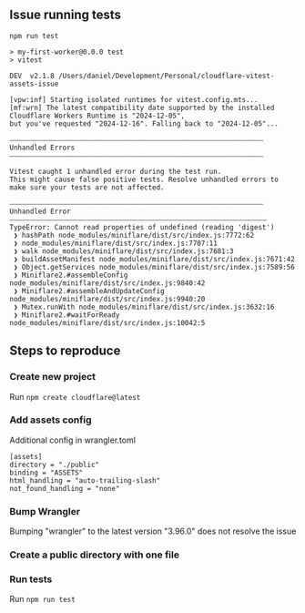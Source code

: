 ## Issue running tests
```
npm run test

> my-first-worker@0.0.0 test
> vitest

DEV  v2.1.8 /Users/daniel/Development/Personal/cloudflare-vitest-assets-issue

[vpw:inf] Starting isolated runtimes for vitest.config.mts...
[mf:wrn] The latest compatibility date supported by the installed Cloudflare Workers Runtime is "2024-12-05",
but you've requested "2024-12-16". Falling back to "2024-12-05"...

⎯⎯⎯⎯⎯⎯⎯⎯⎯⎯⎯⎯⎯⎯⎯⎯⎯⎯⎯⎯⎯⎯⎯⎯⎯⎯⎯⎯⎯⎯⎯⎯⎯⎯⎯⎯⎯⎯⎯⎯⎯⎯⎯⎯⎯⎯⎯⎯⎯⎯⎯⎯⎯⎯⎯⎯⎯⎯⎯⎯⎯⎯⎯⎯⎯⎯⎯⎯⎯⎯⎯⎯⎯⎯⎯ Unhandled Errors ⎯⎯⎯⎯⎯⎯⎯⎯⎯⎯⎯⎯⎯⎯⎯⎯⎯⎯⎯⎯⎯⎯⎯⎯⎯⎯⎯⎯⎯⎯⎯⎯⎯⎯⎯⎯⎯⎯⎯⎯⎯⎯⎯⎯⎯⎯⎯⎯⎯⎯⎯⎯⎯⎯⎯⎯⎯⎯⎯⎯⎯⎯⎯⎯⎯⎯⎯⎯⎯⎯⎯⎯⎯⎯⎯

Vitest caught 1 unhandled error during the test run.
This might cause false positive tests. Resolve unhandled errors to make sure your tests are not affected.

⎯⎯⎯⎯⎯⎯⎯⎯⎯⎯⎯⎯⎯⎯⎯⎯⎯⎯⎯⎯⎯⎯⎯⎯⎯⎯⎯⎯⎯⎯⎯⎯⎯⎯⎯⎯⎯⎯⎯⎯⎯⎯⎯⎯⎯⎯⎯⎯⎯⎯⎯⎯⎯⎯⎯⎯⎯⎯⎯⎯⎯⎯⎯⎯⎯⎯⎯⎯⎯⎯⎯⎯⎯⎯⎯ Unhandled Error ⎯⎯⎯⎯⎯⎯⎯⎯⎯⎯⎯⎯⎯⎯⎯⎯⎯⎯⎯⎯⎯⎯⎯⎯⎯⎯⎯⎯⎯⎯⎯⎯⎯⎯⎯⎯⎯⎯⎯⎯⎯⎯⎯⎯⎯⎯⎯⎯⎯⎯⎯⎯⎯⎯⎯⎯⎯⎯⎯⎯⎯⎯⎯⎯⎯⎯⎯⎯⎯⎯⎯⎯⎯⎯⎯⎯
TypeError: Cannot read properties of undefined (reading 'digest')
 ❯ hashPath node_modules/miniflare/dist/src/index.js:7772:62
 ❯ node_modules/miniflare/dist/src/index.js:7707:11
 ❯ walk node_modules/miniflare/dist/src/index.js:7681:3
 ❯ buildAssetManifest node_modules/miniflare/dist/src/index.js:7671:42
 ❯ Object.getServices node_modules/miniflare/dist/src/index.js:7589:56
 ❯ Miniflare2.#assembleConfig node_modules/miniflare/dist/src/index.js:9840:42
 ❯ Miniflare2.#assembleAndUpdateConfig node_modules/miniflare/dist/src/index.js:9940:20
 ❯ Mutex.runWith node_modules/miniflare/dist/src/index.js:3632:16
 ❯ Miniflare2.#waitForReady node_modules/miniflare/dist/src/index.js:10042:5
```

## Steps to reproduce

### Create new project
Run `npm create cloudflare@latest`

### Add assets config
Additional config in wrangler.toml
```
[assets]
directory = "./public"
binding = "ASSETS"
html_handling = "auto-trailing-slash"
not_found_handling = "none"
```

### Bump Wrangler
Bumping "wrangler" to the latest version "3.96.0" does not resolve the issue

### Create a public directory with one file

### Run tests
Run `npm run test`
